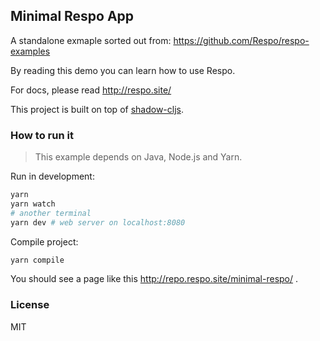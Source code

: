
Minimal Respo App
----

A standalone exmaple sorted out from: https://github.com/Respo/respo-examples

By reading this demo you can learn how to use Respo.

For docs, please read http://respo.site/

This project is built on top of [shadow-cljs](https://github.com/thheller/shadow-cljs).

### How to run it

> This example depends on Java, Node.js and Yarn.

Run in development:

```bash
yarn
yarn watch
# another terminal
yarn dev # web server on localhost:8080
```

Compile project:

```bash
yarn compile
```

You should see a page like this http://repo.respo.site/minimal-respo/ .

### License

MIT
